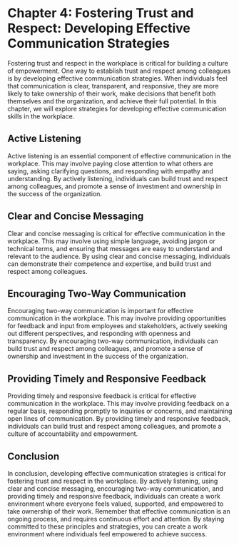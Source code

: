 Chapter 4: Fostering Trust and Respect: Developing Effective Communication Strategies
=====================================================================================

Fostering trust and respect in the workplace is critical for building a culture of empowerment. One way to establish trust and respect among colleagues is by developing effective communication strategies. When individuals feel that communication is clear, transparent, and responsive, they are more likely to take ownership of their work, make decisions that benefit both themselves and the organization, and achieve their full potential. In this chapter, we will explore strategies for developing effective communication skills in the workplace.

Active Listening
----------------

Active listening is an essential component of effective communication in the workplace. This may involve paying close attention to what others are saying, asking clarifying questions, and responding with empathy and understanding. By actively listening, individuals can build trust and respect among colleagues, and promote a sense of investment and ownership in the success of the organization.

Clear and Concise Messaging
---------------------------

Clear and concise messaging is critical for effective communication in the workplace. This may involve using simple language, avoiding jargon or technical terms, and ensuring that messages are easy to understand and relevant to the audience. By using clear and concise messaging, individuals can demonstrate their competence and expertise, and build trust and respect among colleagues.

Encouraging Two-Way Communication
---------------------------------

Encouraging two-way communication is important for effective communication in the workplace. This may involve providing opportunities for feedback and input from employees and stakeholders, actively seeking out different perspectives, and responding with openness and transparency. By encouraging two-way communication, individuals can build trust and respect among colleagues, and promote a sense of ownership and investment in the success of the organization.

Providing Timely and Responsive Feedback
----------------------------------------

Providing timely and responsive feedback is critical for effective communication in the workplace. This may involve providing feedback on a regular basis, responding promptly to inquiries or concerns, and maintaining open lines of communication. By providing timely and responsive feedback, individuals can build trust and respect among colleagues, and promote a culture of accountability and empowerment.

Conclusion
----------

In conclusion, developing effective communication strategies is critical for fostering trust and respect in the workplace. By actively listening, using clear and concise messaging, encouraging two-way communication, and providing timely and responsive feedback, individuals can create a work environment where everyone feels valued, supported, and empowered to take ownership of their work. Remember that effective communication is an ongoing process, and requires continuous effort and attention. By staying committed to these principles and strategies, you can create a work environment where individuals feel empowered to achieve success.
